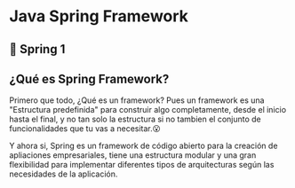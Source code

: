 # Java Spring Framework
## 📔 Spring 1
##  ¿Qué es Spring Framework?
Primero que todo, ¿Qué es un framework? Pues un framework es una "Estructura predefinida" para construir algo completamente, desde el inicio hasta el final, y no tan solo la estructura si no tambien el conjunto de funcionalidades que tu vas a necesitar.😮

Y ahora si, Spring es un framework de código abierto para la creación de apliaciones empresariales, tiene una estructura modular y una gran flexibilidad para implementar diferentes tipos de arquitecturas según las necesidades de la aplicación.
